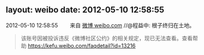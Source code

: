 layout: weibo
date: 2012-05-10 12:58:55
---
<meta name="referrer" content="no-referrer" />

2012-05-10 12:58:55  &nbsp;&nbsp;&nbsp;&nbsp;&nbsp;&nbsp; 来自 <a href="http://weibo.com/" rel="nofollow">微博 weibo.com</a>
//@程益中: 根子终归在土地。
>  该账号因被投诉违反《微博社区公约》的相关规定，现已无法查看。查看帮助 https://kefu.weibo.com/faqdetail?id=13216
